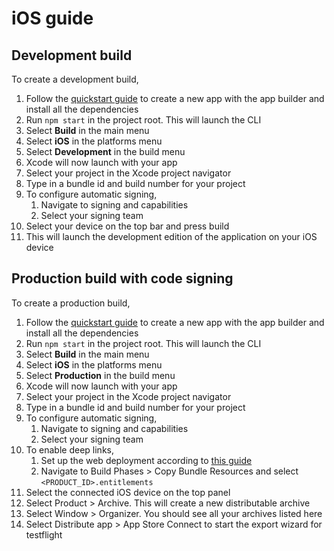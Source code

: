 # iOS guide

## Development build

To create a development build, 

1.  Follow the [quickstart guide](/docs) to create a new app with the app builder and install all the dependencies
1.  Run `npm start` in the project root. This will launch the CLI
1.  Select **Build** in the main menu
1.  Select **iOS** in the platforms menu
1.  Select **Development** in the build menu
1.  Xcode will now launch with your app
1.  Select your project in the Xcode project navigator
1.  Type in a bundle id and build number for your project
1.  To configure automatic signing,
    1.  Navigate to signing and capabilities
    1.  Select your signing team
1.  Select your device on the top bar and press build
1.  This will launch the development edition of the application on your iOS device

## Production build with code signing

To create a production build,

1.  Follow the [quickstart guide](/docs) to create a new app with the app builder and install all the dependencies
1.  Run `npm start` in the project root. This will launch the CLI
1.  Select **Build** in the main menu
1.  Select **iOS** in the platforms menu
1.  Select **Production** in the build menu
1.  Xcode will now launch with your app
1.  Select your project in the Xcode project navigator
1.  Type in a bundle id and build number for your project
1.  To configure automatic signing,
    1.  Navigate to signing and capabilities
    1.  Select your signing team
1.  To enable deep links, 
    1.  Set up the web deployment according to [this guide](/docs/Frontend/Web-guide#production-build)
    1.  Navigate to Build Phases > Copy Bundle Resources and select `<PRODUCT_ID>.entitlements`
1.  Select the connected iOS device on the top panel
1.  Select Product > Archive. This will create a new distributable archive
1.  Select Window > Organizer. You should see all your archives listed here
1.  Select Distribute app > App Store Connect to start the export wizard for testflight